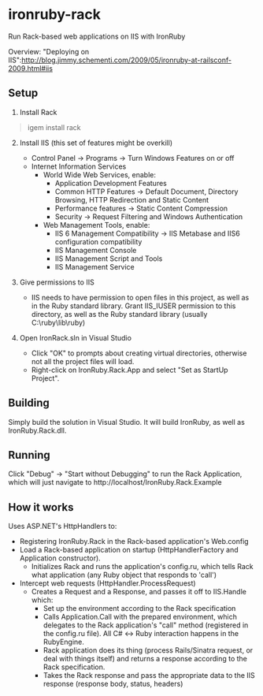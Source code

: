 ironruby-rack
=============
Run Rack-based web applications on IIS with IronRuby

Overview: "Deploying on IIS":http://blog.jimmy.schementi.com/2009/05/ironruby-at-railsconf-2009.html#iis

Setup
-----
1. Install Rack
> igem install rack

2. Install IIS (this set of features might be overkill)
   - Control Panel -> Programs -> Turn Windows Features on or off
   - Internet Information Services
     - World Wide Web Services, enable:
       - Application Development Features
       - Common HTTP Features -> Default Document, Directory Browsing, HTTP Redirection and Static Content
       - Performance features -> Static Content Compression
       - Security -> Request Filtering and Windows Authentication
     - Web Management Tools, enable:
       - IIS 6 Management Compatibility -> IIS Metabase and IIS6 configuration compatibility
       - IIS Management Console
       - IIS Management Script and Tools
       - IIS Management Service

3. Give permissions to IIS
   - IIS needs to have permission to open files in this project, as well as in the Ruby standard library. Grant IIS_IUSER permission to this directory, as well as the Ruby standard library (usually C:\ruby\lib\ruby)

4. Open IronRack.sln in Visual Studio
   - Click "OK" to prompts about creating virtual directories, otherwise not all the project files will load.
   - Right-click on IronRuby.Rack.App and select "Set as StartUp Project".

Building
--------
Simply build the solution in Visual Studio. It will build IronRuby, as well as IronRuby.Rack.dll.

Running
-------
Click "Debug" -> "Start without Debugging" to run the Rack Application, which will just navigate to http://localhost/IronRuby.Rack.Example

How it works
------------
Uses ASP.NET's HttpHandlers to:
  - Registering IronRuby.Rack in the Rack-based application's Web.config
  - Load a Rack-based application on startup (HttpHandlerFactory and Application constructor).
    - Initializes Rack and runs the application's config.ru, which tells Rack what application (any Ruby object that responds to 'call')
  - Intercept web requests (HttpHandler.ProcessRequest)
    - Creates a Request and a Response, and passes it off to IIS.Handle which:
      - Set up the environment according to the Rack specification
      - Calls Application.Call with the prepared environment, which delegates to the Rack application's "call" method (registered in the config.ru file). All C# <-> Ruby interaction happens in the RubyEngine.
      - Rack application does its thing (process Rails/Sinatra request, or deal with things itself) and returns a response according to the Rack specification.
      - Takes the Rack response and pass the appropriate data to the IIS response (response body, status, headers)
